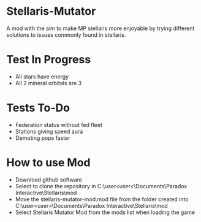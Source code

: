 # Stellaris-Mutator
A mod with the aim to make MP stellaris more enjoyable by trying different solutions to issues commonly found in stellaris.


# Test In Progress
- All stars have energy
- All 2 mineral orbitals are 3


# Tests To-Do

- Federation status without fed fleet
- Stations giving speed aura
- Demoting pops faster


# How to use Mod

- Download github software
- Select to clone the repository in C:\user\<user<\Documents\Paradox Interactive\Stellaris\mod
- Move the stellaris-mutator-mod.mod file from the folder created into C:\user\<user>\Documents\Paradox Interactive\Stellaris\mod
- Select Stellaris Mutator Mod from the mods list when loading the game
